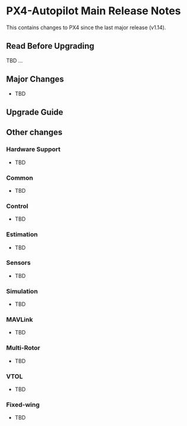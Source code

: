 # PX4-Autopilot Main Release Notes

This contains changes to PX4 since the last major release (v1.14).

## Read Before Upgrading

TBD ...

## Major Changes

- TBD



## Upgrade Guide


## Other changes

### Hardware Support

- TBD

### Common

- TBD

### Control

- TBD

### Estimation

- TBD

### Sensors

- TBD

### Simulation

- TBD

### MAVLink

- TBD

### Multi-Rotor

- TBD

### VTOL

- TBD

### Fixed-wing

- TBD
